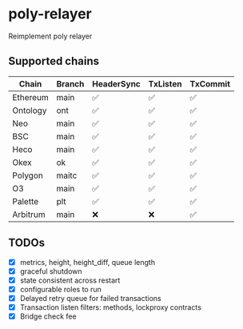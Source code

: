 # poly-relayer
Reimplement poly relayer

## Supported chains
| Chain | Branch | HeaderSync | TxListen | TxCommit |
|--|--|--|--|--|
|Ethereum|main |:white_check_mark:|:white_check_mark:|:white_check_mark:|
|Ontology|ont  |:white_check_mark:|:white_check_mark:|:white_check_mark:|
|Neo     |main |:white_check_mark:|:white_check_mark:|:white_check_mark:|
|BSC     |main |:white_check_mark:|:white_check_mark:|:white_check_mark:|
|Heco    |main |:white_check_mark:|:white_check_mark:|:white_check_mark:|
|Okex    |ok   |:white_check_mark:|:white_check_mark:|:white_check_mark:|
|Polygon |maitc|:white_check_mark:|:white_check_mark:|:white_check_mark:|
|O3      |main |:white_check_mark:|:white_check_mark:|:white_check_mark:|
|Palette |plt  |:white_check_mark:|:white_check_mark:|:white_check_mark:|
|Arbitrum|main |:x:|:x:|:white_check_mark:|

## TODOs
- [x] metrics, height, height_diff, queue length
- [x] graceful shutdown
- [x] state consistent across restart
- [x] configurable roles to run
- [x] Delayed retry queue for failed transactions
- [x] Transaction listen filters: methods, lockproxy contracts
- [x] Bridge check fee
